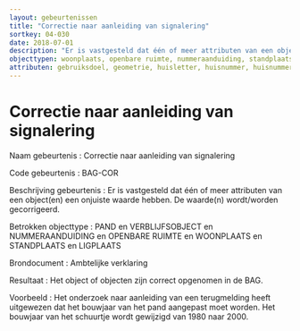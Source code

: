 ```yaml
---
layout: gebeurtenissen
title: "Correctie naar aanleiding van signalering"
sortkey: 04-030
date: 2018-07-01
description: "Er is vastgesteld dat één of meer attributen van een object een onjuiste waarde hebben. De waarde wordt gecorrigeerd."
objecttypen: woonplaats, openbare ruimte, nummeraanduiding, standplaats, ligplaats, pand, verblijfsobject
attributen: gebruiksdoel, geometrie, huisletter, huisnummer, huisnummertoevoeging, oorspronkelijk bouwjaar, oppervlakte, postcode, status, type, type adresseerbaar object
---
```


# Correctie naar aanleiding van signalering

Naam gebeurtenis
: Correctie naar aanleiding van signalering

Code gebeurtenis
: BAG-COR

Beschrijving gebeurtenis
: Er is vastgesteld dat één of meer attributen van een object(en) een onjuiste waarde hebben. De waarde(n) wordt/worden gecorrigeerd.

Betrokken objecttype
: PAND en VERBLIJFSOBJECT en NUMMERAANDUIDING en OPENBARE RUIMTE en WOONPLAATS en STANDPLAATS en LIGPLAATS

Brondocument
: Ambtelijke verklaring

Resultaat
: Het object of objecten zijn correct opgenomen in de BAG.

Voorbeeld
: Het onderzoek naar aanleiding van een terugmelding heeft uitgewezen dat het bouwjaar van het pand aangepast moet worden. Het bouwjaar van het schuurtje wordt gewijzigd van 1980 naar 2000.
